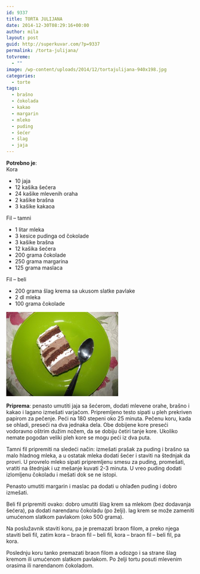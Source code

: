 ```yaml
---
id: 9337
title: TORTA JULIJANA
date: 2014-12-30T08:29:16+00:00
author: mila
layout: post
guid: http://superkuvar.com/?p=9337
permalink: /torta-julijana/
totvreme:
  - ""
image: /wp-content/uploads/2014/12/tortajulijana-940x198.jpg
categories:
  - torte
tags:
  - brašno
  - čokolada
  - kakao
  - margarin
  - mleko
  - puding
  - šećer
  - šlag
  - jaja
---
```

**Potrebno je**:  
Kora

  * 10 jaja
  * 12 kašika šećera
  * 24 kašike mlevenih oraha
  * 2 kašike brašna
  * 3 kašike kakaoa

Fil – tamni

  * 1 litar mleka
  * 3 kesice pudinga od čokolade
  * 3 kašike brašna
  * 12 kašika šećera
  * 200 grama čokolade
  * 250 grama margarina
  * 125 grama maslaca

Fil – beli

  * 200 grama šlag krema sa ukusom slatke pavlake
  * 2 dl mleka
  * 100 grama čokolade

[<img class="alignnone size-medium wp-image-9338" src="/wp-content/uploads/2014/12/tortajulijana-300x225.jpg" alt="tortajulijana" width="300" height="225" />](/wp-content/uploads/2014/12/tortajulijana.jpg)

**Priprema**: penasto umutiti jaja sa šećerom, dodati mlevene orahe, brašno i kakao i lagano izmešati varjačom. Pripremljeno testo sipati u pleh prekriven papirom za pečenje. Peći na 180 stepeni oko 25 minuta. Pečenu koru, kada se ohladi, preseći na dva jednaka dela. Obe dobijene kore preseći vodoravno oštrim dužim nožem, da se dobiju četiri tanje kore. Ukoliko nemate pogodan veliki pleh kore se mogu peći iz dva puta.

Tamni fil pripremiti na sledeći način: izmešati prašak za puding i brašno sa malo hladnog mleka, a u ostatak mleka dodati šećer i staviti na štednjak da provri. U provrelo mleko sipati pripremljenu smesu za puding, promešati, vratiti na štednjak i uz mešanje kuvati 2-3 minuta. U vreo puding dodati izlomljenu čokoladu i mešati dok se ne istopi.

Penasto umutiti margarin i maslac pa dodati u ohlađen puding i dobro izmešati.

Beli fil pripremiti ovako: dobro umutiti šlag krem sa mlekom (bez dodavanja šećera), pa dodati narendanu čokoladu (po želji).  lag krem se može zameniti umućenom slatkom pavlakom (oko 500 grama).

Na poslužavnik staviti koru, pa je premazati braon filom, a preko njega staviti beli fil, zatim kora – braon fil – beli fil, kora – braon fil – beli fil, pa kora.

Poslednju koru tanko premazati braon filom a odozgo i sa strane šlag kremom ili umućenom slatkom pavlakom. Po želji tortu posuti mlevenim orasima ili narendanom čokoladom.
